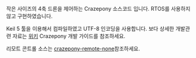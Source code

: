 ﻿작은 사이즈의 4축 드론을 제어하는 Crazepony 소스코드 입니다.
RTOS를 사용하지 않고 구현하였습니다.

Keil 5 툴을 이용해서 컴파일하였고 UTF-8 인코딩을 사용합니다. 보다 상세한 개발관련 자료는 [위키](http://www.crazepony.com/wiki-crazepony.html#rd) Crazepony 개발 가이드를 참조하세요.

리모트 콘트롤 소스는 [crazepony-remote-none](https://github.com/Crazepony/crazepony-remote-none)참조하세요.